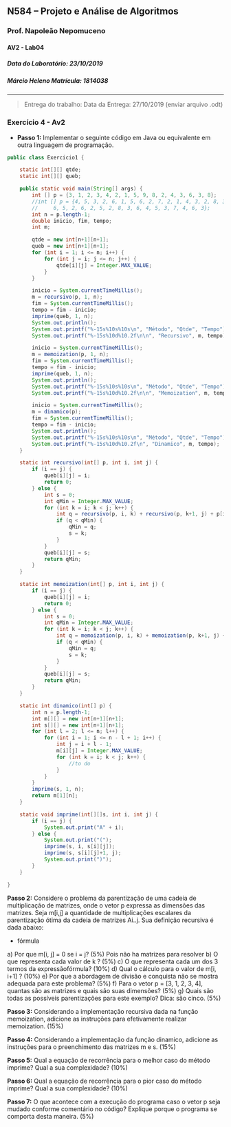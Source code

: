 ## N584 – Projeto e Análise de Algoritmos

### Prof. Napoleão Nepomuceno

#### AV2 - Lab04

##### Data do Laboratório: 23/10/2019

##### Márcio Heleno **Matrícula: 1814038**

---

> Entrega do trabalho:
> Data da Entrega: 27/10/2019 (enviar arquivo .odt)

### Exercício 4 - Av2

- **Passo 1:** Implementar o seguinte código em Java ou equivalente em outra linguagem de programação.

```Java
public class Exercicio1 {

	static int[][] qtde;
	static int[][] queb;

	public static void main(String[] args) {
		int [] p = {3, 1, 2, 3, 4, 2, 1, 5, 9, 8, 2, 4, 3, 6, 3, 8};
		//int [] p = {4, 5, 3, 2, 6, 1, 5, 6, 2, 7, 2, 1, 4, 3, 2, 8, 3,
		//	   6, 5, 2, 6, 2, 5, 2, 8, 3, 6, 4, 5, 3, 7, 4, 6, 3};
		int n = p.length-1;
		double inicio, fim, tempo;
		int m;

		qtde = new int[n+1][n+1];
		queb = new int[n+1][n+1];
		for (int i = 1; i <= n; i++) {
			for (int j = i; j <= n; j++) {
				qtde[i][j] = Integer.MAX_VALUE;
			}
		}

		inicio = System.currentTimeMillis();
		m = recursivo(p, 1, n);
		fim = System.currentTimeMillis();
		tempo = fim - inicio;
		imprime(queb, 1, n);
		System.out.println();
		System.out.printf("%-15s%10s%10s\n", "Método", "Qtde", "Tempo");
		System.out.printf("%-15s%10d%10.2f\n\n", "Recursivo", m, tempo);

		inicio = System.currentTimeMillis();
		m = memoization(p, 1, n);
		fim = System.currentTimeMillis();
		tempo = fim - inicio;
		imprime(queb, 1, n);
		System.out.println();
		System.out.printf("%-15s%10s%10s\n", "Método", "Qtde", "Tempo");
		System.out.printf("%-15s%10d%10.2f\n\n", "Memoization", m, tempo);

		inicio = System.currentTimeMillis();
		m = dinamico(p);
		fim = System.currentTimeMillis();
		tempo = fim - inicio;
		System.out.println();
		System.out.printf("%-15s%10s%10s\n", "Método", "Qtde", "Tempo");
		System.out.printf("%-15s%10d%10.2f\n", "Dinamico", m, tempo);
	}

	static int recursivo(int[] p, int i, int j) {
		if (i == j) {
			queb[i][j] = i;
			return 0;
		} else {
			int s = 0;
			int qMin = Integer.MAX_VALUE;
			for (int k = i; k < j; k++) {
				int q = recursivo(p, i, k) + recursivo(p, k+1, j) + p[i-1] * p[k] * p[j];
				if (q < qMin) {
					qMin = q;
					s = k;
				}
			}
			queb[i][j] = s;
			return qMin;
		}
	}

	static int memoization(int[] p, int i, int j) {
		if (i == j) {
			queb[i][j] = i;
			return 0;
		} else {
			int s = 0;
			int qMin = Integer.MAX_VALUE;
			for (int k = i; k < j; k++) {
				int q = memoization(p, i, k) + memoization(p, k+1, j) + p[i-1] * p[k] * p[j];
				if (q < qMin) {
					qMin = q;
					s = k;
				}
			}
			queb[i][j] = s;
			return qMin;
		}
	}

	static int dinamico(int[] p) {
		int n = p.length-1;
		int m[][] = new int[n+1][n+1];
		int s[][] = new int[n+1][n+1];
		for (int l = 2; l <= n; l++) {
			for (int i = 1; i <= n - l + 1; i++) {
				int j = i + l - 1;
				m[i][j] = Integer.MAX_VALUE;
				for (int k = i; k < j; k++) {
					//to do
				}
			}
		}
		imprime(s, 1, n);
		return m[1][n];
	}

	static void imprime(int[][]s, int i, int j) {
		if (i == j) {
			System.out.print("A" + i);
		} else {
			System.out.print("(");
			imprime(s, i, s[i][j]);
			imprime(s, s[i][j]+1, j);
			System.out.print(")");
		}
	}

}
```

**Passo 2:** Considere o problema da parentização de uma cadeia de multiplicação de matrizes, onde o vetor p expressa as dimensões das matrizes. Seja m[i,j] a quantidade de multiplicações escalares da parentização ótima da cadeia de matrizes Ai..j. Sua definição recursiva é dada abaixo:

- fórmula

a) Por que m[i, j] = 0 se i = j? (5%)
Pois não ha matrizes para resolver
b) O que representa cada valor de k ? (5%)
c) O que representa cada um dos 3 termos da expressãofórmula? (10%)
d) Qual o cálculo para o valor de m[i, i+1] ? (10%)
e) Por que a abordagem de divisão e conquista não se mostra adequada para este problema? (5%)
f) Para o vetor p = [3, 1, 2, 3, 4], quantas são as matrizes e quais são suas dimensões? (5%)
g) Quais são todas as possíveis parentizações para este exemplo? Dica: são cinco. (5%)

**Passo 3:** Considerando a implementação recursiva dada na função memoization, adicione as instruções para efetivamente realizar memoization. (15%)

**Passo 4:** Considerando a implementação da função dinamico, adicione as instruções para o preenchimento das matrizes m e s. (15%)

**Passo 5:** Qual a equação de recorrência para o melhor caso do método imprime? Qual a sua complexidade? (10%)

**Passo 6:** Qual a equação de recorrência para o pior caso do método imprime? Qual a sua complexidade? (10%)

**Passo 7:** O que acontece com a execução do programa caso o vetor p seja mudado conforme comentário no código? Explique porque o programa se comporta desta maneira. (5%)
